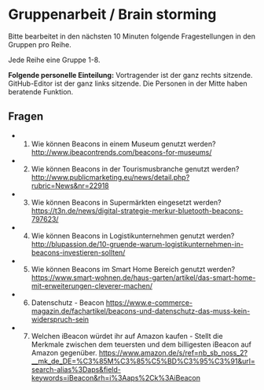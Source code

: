 # Gruppenarbeit / Brain storming

Bitte bearbeitet in den nächsten 10 Minuten folgende Fragestellungen in den Gruppen pro Reihe.

Jede Reihe eine Gruppe 1-8.

__Folgende personelle Einteilung:__ Vortragender ist der ganz rechts sitzende. GitHub-Editor ist der ganz links sitzende. Die Personen in der Mitte haben beratende Funktion.

## Fragen


* 1. Wie können Beacons in einem Museum genutzt werden? http://www.ibeacontrends.com/beacons-for-museums/

* 2. Wie können Beacons in der Tourismusbranche genutzt werden? http://www.publicmarketing.eu/news/detail.php?rubric=News&nr=22918

* 3. Wie können Beacons in Supermärkten eingesetzt werden? https://t3n.de/news/digital-strategie-merkur-bluetooth-beacons-797623/

* 4. Wie können Beacons in Logistikunternehmen genutzt werden? http://blupassion.de/10-gruende-warum-logistikunternehmen-in-beacons-investieren-sollten/

* 5. Wie können Beacons im Smart Home Bereich genutzt werden? https://www.smart-wohnen.de/haus-garten/artikel/das-smart-home-mit-erweiterungen-cleverer-machen/

* 6. Datenschutz - Beacon https://www.e-commerce-magazin.de/fachartikel/beacons-und-datenschutz-das-muss-kein-widerspruch-sein

* 7. Welchen iBeacon würdet ihr auf Amazon kaufen - Stellt die Merkmale zwischen dem teuersten und dem billigesten iBeacon auf Amazon gegenüber. https://www.amazon.de/s/ref=nb_sb_noss_2?__mk_de_DE=%C3%85M%C3%85%C5%BD%C3%95%C3%91&url=search-alias%3Daps&field-keywords=iBeacon&rh=i%3Aaps%2Ck%3AiBeacon
